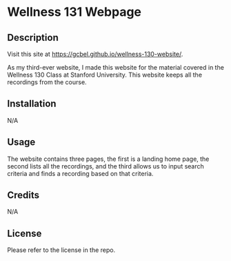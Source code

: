 # Wellness 131 Webpage

## Description

Visit this site at https://gcbel.github.io/wellness-130-website/.

As my third-ever website, I made this website for the material covered in the Wellness 130 Class at Stanford 
University. This website keeps all the recordings from the course.

## Installation

N/A

## Usage

The website contains three pages, the first is a landing home page, the second lists all the recordings, and 
the third allows us to input search criteria and finds a recording based on that criteria. 

## Credits

N/A

## License

Please refer to the license in the repo.
